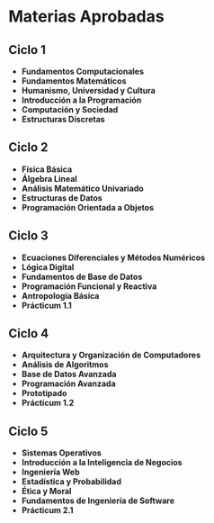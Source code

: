 # Materias Aprobadas

## Ciclo 1
- **Fundamentos Computacionales**
- **Fundamentos Matemáticos**
- **Humanismo, Universidad y Cultura**
- **Introducción a la Programación**
- **Computación y Sociedad**
- **Estructuras Discretas**

## Ciclo 2
- **Física Básica**
- **Álgebra Lineal**
- **Análisis Matemático Univariado**
- **Estructuras de Datos**
- **Programación Orientada a Objetos**

## Ciclo 3
- **Ecuaciones Diferenciales y Métodos Numéricos**
- **Lógica Digital**
- **Fundamentos de Base de Datos**
- **Programación Funcional y Reactiva**
- **Antropología Básica**
- **Prácticum 1.1**

## Ciclo 4
- **Arquitectura y Organización de Computadores**
- **Análisis de Algoritmos**
- **Base de Datos Avanzada**
- **Programación Avanzada**
- **Prototipado**
- **Prácticum 1.2**

## Ciclo 5
- **Sistemas Operativos**
- **Introducción a la Inteligencia de Negocios**
- **Ingeniería Web**
- **Estadística y Probabilidad**
- **Ética y Moral**
- **Fundamentos de Ingeniería de Software**
- **Prácticum 2.1**
